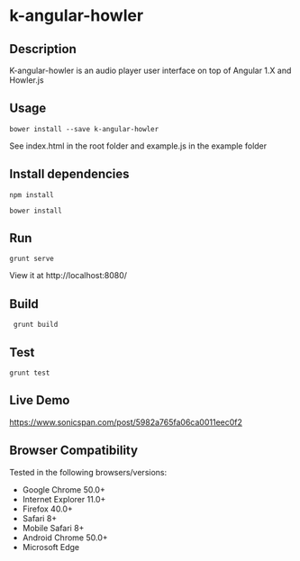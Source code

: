# k-angular-howler

## Description
K-angular-howler is an audio player user interface on top of Angular 1.X and Howler.js

## Usage
```range
bower install --save k-angular-howler
```
See index.html in the root folder and example.js in the example folder


## Install dependencies
```range
npm install

bower install
```
 ## Run
 ```range
 grunt serve
```
View it at http://localhost:8080/

## Build
```range
 grunt build
 ```
 ## Test
 ```range
 grunt test
```
## Live Demo
https://www.sonicspan.com/post/5982a765fa06ca0011eec0f2

## Browser Compatibility
Tested in the following browsers/versions:
* Google Chrome 50.0+
* Internet Explorer 11.0+
* Firefox 40.0+
* Safari 8+
* Mobile Safari 8+
* Android Chrome 50.0+
* Microsoft Edge
